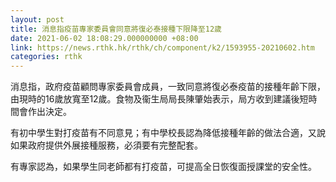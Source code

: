 ```yaml
---
layout: post
title: 消息指疫苗專家委員會同意將復必泰接種下限降至12歲
date: 2021-06-02 18:08:29.000000000 +08:00
link: https://news.rthk.hk/rthk/ch/component/k2/1593955-20210602.htm
categories: rthk
---
```


消息指，政府疫苗顧問專家委員會成員，一致同意將復必泰疫苗的接種年齡下限，由現時的16歲放寬至12歲。食物及衞生局局長陳肇始表示，局方收到建議後短時間會作出決定。

有初中學生對打疫苗有不同意見；有中學校長認為降低接種年齡的做法合適，又說如果政府提供外展接種服務，必須要有完整配套。

有專家認為，如果學生同老師都有打疫苗，可提高全日恢復面授課堂的安全性。
